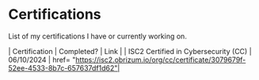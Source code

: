 # Certifications 

List of my certifications I have or currently working on.

| Certification | Completed? | Link |
| ISC2 Certified in Cybersecurity (CC) | 06/10/2024 | href= "https://isc2.obrizum.io/org/cc/certificate/3079679f-52ee-4533-8b7c-657637df1d62"|
